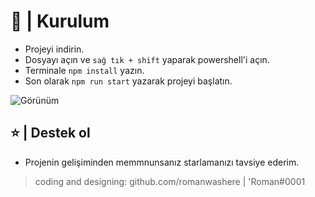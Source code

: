 # 🔨 | Kurulum

- Projeyi indirin.
- Dosyayı açın ve `sağ tık + shift` yaparak powershell'i açın.
- Terminale `npm install` yazın.
- Son olarak `npm run start` yazarak projeyi başlatın.

![Görünüm](https://media.discordapp.net/attachments/997489625092325486/1075134298979582116/image.png?width=1030&height=559)

## ⭐ | Destek ol

- Projenin gelişiminden memmnunsanız starlamanızı tavsiye ederim.

> coding and designing: github.com/romanwashere | 'Roman#0001
